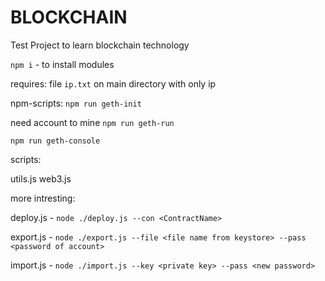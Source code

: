 # BLOCKCHAIN

Test Project to learn blockchain technology

`npm i` - to install modules

requires:
file `ip.txt` on main directory with only ip

npm-scripts:
`npm run geth-init`

need account to mine
`npm run geth-run`

`npm run geth-console`

scripts:

utils.js
web3.js

more intresting:

deploy.js - `node ./deploy.js --con <ContractName>`

export.js - `node ./export.js --file <file name from keystore> --pass <password of account>`

import.js - `node ./import.js --key <private key> --pass <new password>`
